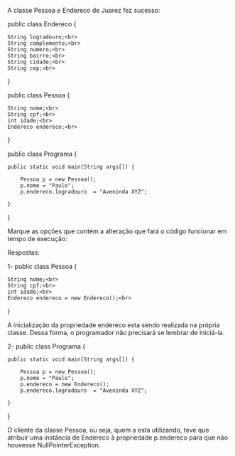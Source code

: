 A classe Pessoa e Endereco de Juarez fez sucesso:

public class Endereco {

    String logradouro;<br>
    String complemento;<br>
    String numero;<br>
    String bairro;<br>
    String cidade;<br>
    String cep;<br>
}

public class Pessoa {

    String nome;<br>
    String cpf;<br>
    int idade;<br>
    Endereco endereco;<br>

}

public class Programa {

    public static void main(String args[]) {

        Pessoa p = new Pessoa();
        p.nome = "Paulo";
        p.endereco.logradouro  = "Aveninda XYZ";

    }

}


Marque as opções que contém a alteração que fará o código funcionar em tempo de execução:

Respostas:

1- public class Pessoa {

    String nome;<br>
    String cpf;<br>
    int idade;<br>
    Endereco endereco = new Endereco();<br>

}

A inicialização da propriedade endereco esta sendo realizada na própria classe. Dessa forma, o programador não precisará se lembrar de iniciá-la.


2- public class Programa {

    public static void main(String args[]) {

        Pessoa p = new Pessoa();
        p.nome = "Paulo";
        p.endereco = new Endereco();
        p.endereco.logradouro  = "Aveninda XYZ";

    }

}


O cliente da classe Pessoa, ou seja, quem a esta utilizando, teve que atribuir uma instância de Endereco à propriedade p.endereco para que não houvesse NullPointerException.